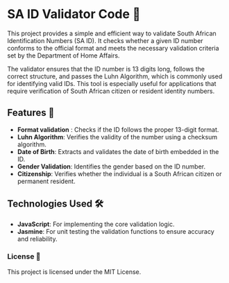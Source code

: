 # SA ID Validator Code 🛂

This project provides a simple and efficient way to validate South African Identification Numbers (SA ID). It checks whether a given ID number conforms to the official format and meets the necessary validation criteria set by the Department of Home Affairs.

The validator ensures that the ID number is 13 digits long, follows the correct structure, and passes the Luhn Algorithm, which is commonly used for identifying valid IDs. This tool is especially useful for applications that require verification of South African citizen or resident identity numbers.

## Features 🌟

-   **Format validation** : Checks if the ID follows the proper 13-digit format.
-   **Luhn Algorithm**: Verifies the validity of the number using a checksum algorithm.
-   **Date of Birth**: Extracts and validates the date of birth embedded in the ID.
-   **Gender Validation**: Identifies the gender based on the ID number.
-   **Citizenship**: Verifies whether the individual is a South African citizen or permanent resident.


## Technologies Used 🛠️

- **JavaScript**: For implementing the core validation logic.
- **Jasmine**: For unit testing the validation functions to ensure accuracy and reliability.


### License 📄

This project is licensed under the MIT License.
